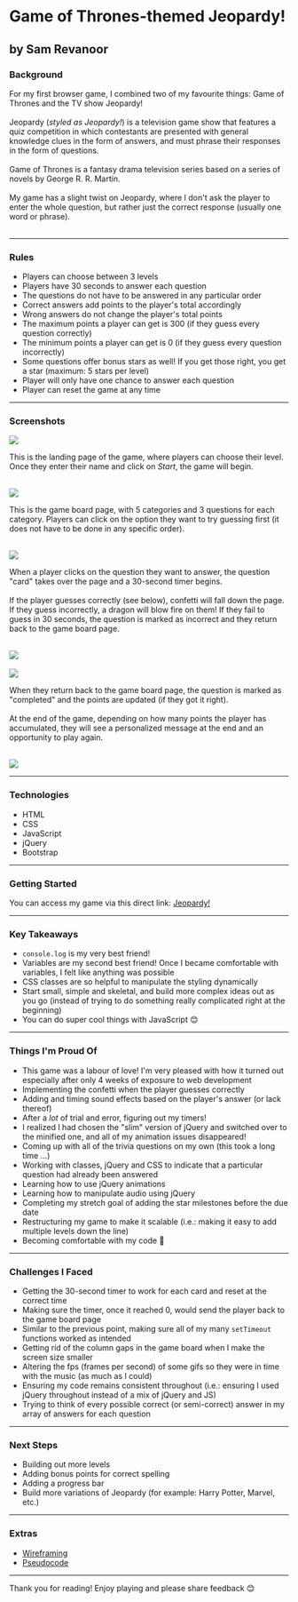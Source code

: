 # Game of Thrones-themed Jeopardy!
## by Sam Revanoor


### **Background**

For my first browser game, I combined two of my favourite things: Game of Thrones and the TV show Jeopardy!
<br>
<br>
Jeopardy (<em>styled as Jeopardy!</em>) is a television game show that features a quiz competition in which contestants are presented with general knowledge clues in the form of answers, and must phrase their responses in the form of questions.
<br>
<br>
Game of Thrones is a fantasy drama television series based on a series of novels by George R. R. Martin.
<br>
<br>
My game has a slight twist on Jeopardy, where I don't ask the player to enter the whole question, but rather just the correct response (usually one word or phrase).
<br>
<br>

-------

### **Rules**
- Players can choose between 3 levels
- Players have 30 seconds to answer each question
- The questions do not have to be answered in any particular order
- Correct answers add points to the player's total accordingly
- Wrong answers do not change the player's total points
- The maximum points a player can get is 300 (if they guess every question correctly)
- The minimum points a player can get is 0 (if they guess every question incorrectly)
- Some questions offer bonus stars as well! If you get those right, you get a star (maximum: 5 stars per level)
- Player will only have one chance to answer each question
- Player can reset the game at any time

-------

### **Screenshots**
<img src="Pictures/screenshot2.png">

This is the landing page of the game, where players can choose their level. Once they enter their name and click on _Start_, the game will begin.
<br>
<br>

<img src="Pictures/screenshot3.png">

This is the game board page, with 5 categories and 3 questions for each category. Players can click on the option they want to try guessing first (it does not have to be done in any specific order).
<br>
<br>

<img src="Pictures/screenshot4.png">

When a player clicks on the question they want to answer, the question "card" takes over the page and a 30-second timer begins.
<br>
<br>
If the player guesses correctly (see below), confetti will fall down the page. If they guess incorrectly, a dragon will blow fire on them! If they fail to guess in 30 seconds, the question is marked as incorrect and they return back to the game board page. 
<br>
<br>

<img src="Pictures/screenshot1.png">
<br>
<br>

<img src="Pictures/screenshot5.png">

When they return back to the game board page, the question is marked as "completed" and the points are updated (if they got it right).
<br>
<br>
At the end of the game, depending on how many points the player has accumulated, they will see a personalized message at the end and an opportunity to play again.
<br>
<br>

<img src="Pictures/screenshot6.png">

-------

### **Technologies**

- HTML
- CSS
- JavaScript
- jQuery
- Bootstrap

-------

### **Getting Started**

You can access my game via this direct link: [Jeopardy!](https://samrevanoor.github.io/jeopardy/)
<br>

-------

### **Key Takeaways**

- `console.log` is my very best friend!
- Variables are my second best friend! Once I became comfortable with variables, I felt like anything was possible
- CSS classes are so helpful to manipulate the styling dynamically
- Start small, simple and skeletal, and build more complex ideas out as you go (instead of trying to do something really complicated right at the beginning)
- You can do super cool things with JavaScript 😊

-------

### **Things I'm Proud Of**

- This game was a labour of love! I'm very pleased with how it turned out especially after only 4 weeks of exposure to web development
- Implementing the confetti when the player guesses correctly
- Adding and timing sound effects based on the player's answer (or lack thereof)
- After a *lot* of trial and error, figuring out my timers!
- I realized I had chosen the "slim" version of jQuery and switched over to the minified one, and all of my animation issues disappeared!
- Coming up with all of the trivia questions on my own (this took a long time ...)
- Working with classes, jQuery and CSS to indicate that a particular question had already been answered
- Learning how to use jQuery animations
- Learning how to manipulate audio using jQuery
- Completing my stretch goal of adding the star milestones before the due date
- Restructuring my game to make it scalable (i.e.: making it easy to add multiple levels down the line)
- Becoming comfortable with my code 🥰

-------

### **Challenges I Faced**

- Getting the 30-second timer to work for each card and reset at the correct time
- Making sure the timer, once it reached 0, would send the player back to the game board page
- Similar to the previous point, making sure all of my many `setTimeout` functions worked as intended
- Getting rid of the column gaps in the game board when I make the screen size smaller
- Altering the fps (frames per second) of some gifs so they were in time with the music (as much as I could)
- Ensuring my code remains consistent throughout (i.e.: ensuring I used jQuery throughout instead of a mix of jQuery and JS)
- Trying to think of every possible correct (or semi-correct) answer in my array of answers for each question

-------

### **Next Steps**

- Building out more levels
- Adding bonus points for correct spelling
- Adding a progress bar
- Build more variations of Jeopardy (for example: Harry Potter, Marvel, etc.)

-------

### **Extras**
- [Wireframing](wireframing.md)
- [Pseudocode](Extras/pseudocode.md)

-------

Thank you for reading! Enjoy playing and please share feedback 😊